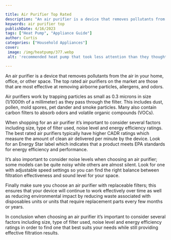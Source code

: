 ```yaml
---

title: Air Purifier Top Rated
description: "An air purifier is a device that removes pollutants from the air in your home, office, or other space. The top rated air purifiers...keep going and find out"
keywords: air purifier top
publishDate: 4/16/2023
tags: ["Heat Pump", "Appliance Guide"]
author: Curtis
categories: ["Household Appliances"]
cover: 
 image: /img/heatpump/377.webp
 alt: 'recommended heat pump that took less attention than they thought'

---
```


An air purifier is a device that removes pollutants from the air in your home, office, or other space. The top rated air purifiers on the market are those that are most effective at removing airborne particles, allergens, and odors.

Air purifiers work by trapping particles as small as 0.3 microns in size (1/1000th of a millimeter) as they pass through the filter. This includes dust, pollen, mold spores, pet dander and smoke particles. Many also contain carbon filters to absorb odors and volatile organic compounds (VOCs). 

When shopping for an air purifier it’s important to consider several factors including size, type of filter used, noise level and energy efficiency ratings. The best rated air purifiers typically have higher CADR ratings which measure the amount of clean air delivered per minute by the device. Look for an Energy Star label which indicates that a product meets EPA standards for energy efficiency and performance. 

It’s also important to consider noise levels when choosing an air purifier; some models can be quite noisy while others are almost silent. Look for one with adjustable speed settings so you can find the right balance between filtration effectiveness and sound level for your space. 

Finally make sure you choose an air purifier with replaceable filters; this ensures that your device will continue to work effectively over time as well as reducing environmental impact by reducing waste associated with disposables units or units that require replacement parts every few months or years. 


In conclusion when choosing an air purifier it’s important to consider several factors including size, type of filter used, noise level and energy efficiency ratings in order to find one that best suits your needs while still providing effective filtration results.
